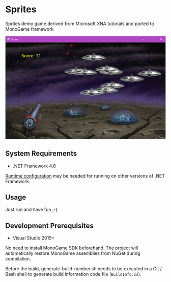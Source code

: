 # Sprites
Sprites demo game derived from Microsoft XNA tutorials and ported to MonoGame framework

<p align="center">
  <img src="https://github.com/xlfdll/xlfdll.github.io/raw/master/images/projects/Sprites.png"
       alt="Sprites">
</p>

## System Requirements
* .NET Framework 4.8

[Runtime configuration](https://docs.microsoft.com/en-us/dotnet/framework/migration-guide/how-to-configure-an-app-to-support-net-framework-4-or-4-5) may be needed for running on other versions of .NET Framework.

## Usage
Just run and have fun ;-)

## Development Prerequisites
* Visual Studio 2015+

No need to install MonoGame SDK beforehand. The project will automatically restore MonoGame assemblies from NuGet during compilation.

Before the build, generate-build-number.sh needs to be executed in a Git / Bash shell to generate build information code file (`BuildInfo.cs`).
